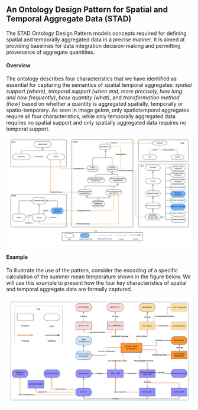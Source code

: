 ## An Ontology Design Pattern for Spatial and Temporal Aggregate Data (STAD)

The STAD Ontology Design Pattern models concepts required for defining spatial and temporally aggregated data in a precise manner. It is aimed at providing baselines for data integration decision-making and permitting provenance of aggregate quantities. 

#### Overview
The ontology describes four characteristics that we have identified as essential for capturing the semantics of spatial temporal aggregates: _spatial support (where)_, _temporal support (when and, more precisely, how long and how frequently)_, _base quantity (what)_, and _transformation method (how)_ based on whether a quantity is aggregated spatially, temporally or spatio-temporary. As seen in image gelow, only spatiotemporal aggregates require all four characteristics, while only temporally aggregated data requires no spatial support and only spatially aggregated data requires no temporal support.

![conceptual pattern](https://github.com/thahmann/spatialai/blob/master/Stad/images/STAD_conceptualpattern.png)

#### Example
To illustrate the use of the pattern, consider the encoding of a specific calculation of the summer mean temperature shown in the figure below. We will use this example to present how the four key characteristics of spatial and temporal aggregate data are formally captured.

![conceptual pattern](https://github.com/thahmann/spatialai/blob/master/Stad/images/STAD_usecase_1.png)

